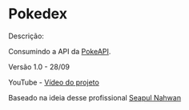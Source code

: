 # Pokedex

Descrição:

Consumindo a API da [PokeAPI](https://pokeapi.co/).

Versão 1.0 - 28/09

YouTube - [Vídeo do projeto](https://youtu.be/igxiJBFXY9I)

Baseado na ideia desse profissional [Seapul Nahwan](https://dribbble.com/shots/6540871-Pokedex-App)